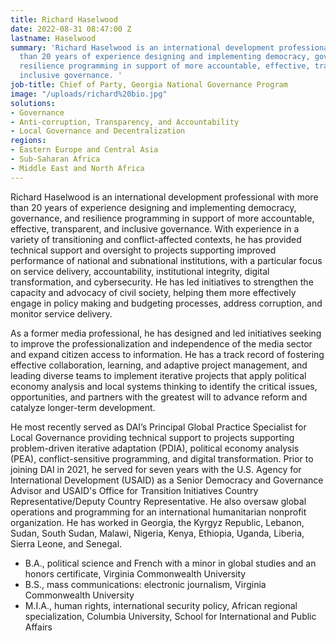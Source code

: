 ```yaml
---
title: Richard Haselwood
date: 2022-08-31 08:47:00 Z
lastname: Haselwood
summary: 'Richard Haselwood is an international development professional with more
  than 20 years of experience designing and implementing democracy, governance, and
  resilience programming in support of more accountable, effective, transparent, and
  inclusive governance. '
job-title: Chief of Party, Georgia National Governance Program
image: "/uploads/richard%20bio.jpg"
solutions:
- Governance
- Anti-corruption, Transparency, and Accountability
- Local Governance and Decentralization
regions:
- Eastern Europe and Central Asia
- Sub-Saharan Africa
- Middle East and North Africa
---
```


Richard Haselwood is an international development professional with more than 20 years of experience designing and implementing democracy, governance, and resilience programming in support of more accountable, effective, transparent, and inclusive governance. With experience in a variety of transitioning and conflict-affected contexts, he has provided technical support and oversight to projects supporting improved performance of national and subnational institutions, with a particular focus on service delivery, accountability, institutional integrity, digital transformation, and cybersecurity. He has led initiatives to strengthen the capacity and advocacy of civil society, helping them more effectively engage in policy making and budgeting processes, address corruption, and monitor service delivery.

As a former media professional, he has designed and led initiatives seeking to improve the professionalization and independence of the media sector and expand citizen access to information. He has a track record of fostering effective collaboration, learning, and adaptive project management, and leading diverse teams to implement iterative projects that apply political economy analysis and local systems thinking to identify the critical issues, opportunities, and partners with the greatest will to advance reform and catalyze longer-term development.
 
He most recently served as DAI’s Principal Global Practice Specialist for Local Governance providing technical support to projects supporting problem-driven iterative adaptation (PDIA), political economy analysis (PEA), conflict-sensitive programming, and digital transformation. Prior to joining DAI in 2021, he served for seven years with the U.S. Agency for International Development (USAID) as a Senior Democracy and Governance Advisor and USAID's Office for Transition Initiatives Country Representative/Deputy Country Representative. He also oversaw global operations and programming for an international humanitarian nonprofit organization. He has worked in Georgia, the Kyrgyz Republic, Lebanon, Sudan, South Sudan, Malawi, Nigeria, Kenya, Ethiopia, Uganda, Liberia, Sierra Leone, and Senegal.  

* B.A., political science and French with a minor in global studies and an honors certificate, Virginia Commonwealth University  
* B.S., mass communications: electronic journalism, Virginia Commonwealth University 
* M.I.A., human rights, international security policy, African regional specialization, Columbia University, School for International and Public Affairs 